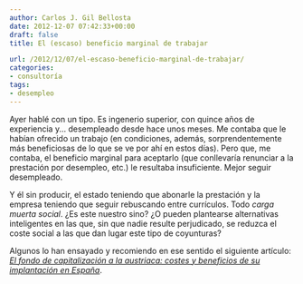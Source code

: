 ```yaml
---
author: Carlos J. Gil Bellosta
date: 2012-12-07 07:42:33+00:00
draft: false
title: El (escaso) beneficio marginal de trabajar

url: /2012/12/07/el-escaso-beneficio-marginal-de-trabajar/
categories:
- consultoría
tags:
- desempleo
---
```


Ayer hablé con un tipo. Es ingenerio superior, con quince años de experiencia y... desempleado desde hace unos meses. Me contaba que le habían ofrecido un trabajo (en condiciones, además, sorprendentemente más beneficiosas de lo que se ve por ahí en estos días). Pero que, me contaba, el beneficio marginal para aceptarlo (que conllevaría renunciar a la prestación por desempleo, etc.) le resultaba insuficiente. Mejor seguir desempleado.

Y él sin producir, el estado teniendo que abonarle la prestación y la empresa teniendo que seguir rebuscando entre currículos. Todo _carga muerta social_. ¿Es este nuestro sino? ¿O pueden plantearse alternativas inteligentes en las que, sin que nadie resulte perjudicado, se reduzca el coste social a las que dan lugar este tipo de coyunturas?

Algunos lo han ensayado y recomiendo en ese sentido el siguiente artículo: [_El fondo de capitalización a la austriaca: costes y beneficios de su implantación en España_](http://www.fedea.es/pub/est_economicos/2011/06-2011.pdf).

